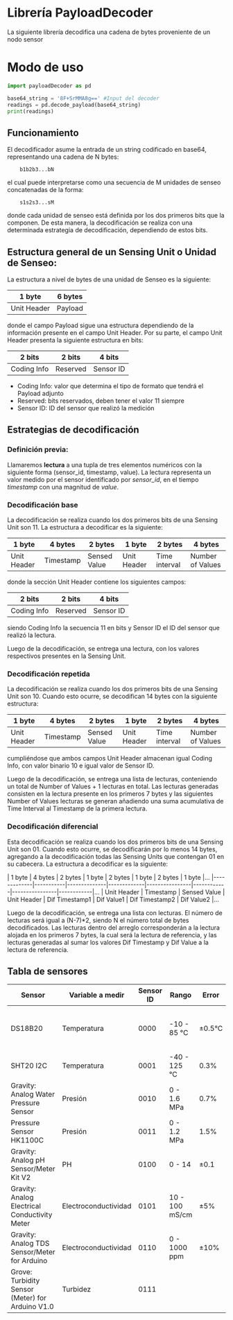 # Librería PayloadDecoder

La siguiente librería decodifica una cadena de bytes proveniente de un nodo sensor

# Modo de uso

```python
import payloadDecoder as pd

base64_string = '8F+SrMMA8g==' #Input del decoder
readings = pd.decode_payload(base64_string)
print(readings)
```

## Funcionamiento

El decodificador asume la entrada de un string codificado en base64, representando una cadena de N bytes:

		b1b2b3...bN

el cual puede interpretarse como una secuencia de M unidades de senseo concatenadas de la forma:

		s1s2s3...sM

donde cada unidad de senseo está definida por los dos primeros bits que la componen. De esta manera, la decodificación se realiza con una determinada estrategia de decodificación, dependiendo de estos bits.

## Estructura general de un Sensing Unit o Unidad de Senseo:

La estructura a nivel de bytes de una unidad de Senseo es la siguiente:

| 1 byte      | 6 bytes   |
|-------------|-----------|
| Unit Header | Payload   |

donde el campo Payload sigue una estructura dependiendo de la información presente en el campo Unit Header. Por su parte, el campo Unit Header presenta la siguiente estructura en bits:

| 2 bits      | 2 bits    | 4 bits    | 
|-------------|-----------|-----------|
| Coding Info | Reserved  | Sensor ID |

* Coding Info: valor que determina el tipo de formato que tendrá el Payload adjunto
* Reserved: bits reservados, deben tener el valor 11 siempre
* Sensor ID: ID del sensor que realizó la medición

## Estrategias de decodificación

### Definición previa:

Llamaremos **lectura** a una tupla de tres elementos numéricos con la siguiente forma (sensor_id, timestamp, value). La lectura representa un valor medido por el sensor identificado por *sensor_id*, en el tiempo *timestamp* con una magnitud de *value*.

### Decodificación base

La decodificación se realiza cuando los dos primeros bits de una Sensing Unit son 11. La estructura a decodificar es la siguiente:

| 1 byte      | 4 bytes   | 2 bytes      | 1 byte      | 2 bytes       | 4 bytes          |
|-------------|-----------|--------------|-------------|---------------|------------------|
| Unit Header | Timestamp | Sensed Value | Unit Header | Time interval | Number of Values |

donde la sección Unit Header contiene los siguientes campos:

| 2 bits      | 2 bits    | 4 bits    | 
|-------------|-----------|-----------|
| Coding Info | Reserved  | Sensor ID |

siendo Coding Info la secuencia 11 en bits y Sensor ID el ID del sensor que realizó la lectura.

Luego de la decodificación, se entrega una lectura, con los valores respectivos presentes en la Sensing Unit.

### Decodificación repetida

La decodificación se realiza cuando los dos primeros bits de una Sensing Unit son 10. Cuando esto ocurre, se decodifican 14 bytes con la siguiente estructura:

| 1 byte      | 4 bytes   | 2 bytes      | 1 byte      | 2 bytes       | 4 bytes          |
|-------------|-----------|--------------|-------------|---------------|------------------|
| Unit Header | Timestamp | Sensed Value | Unit Header | Time interval | Number of Values |

cumpliéndose que ambos campos Unit Header almacenan igual Coding Info, con valor binario 10 e igual valor de Sensor ID.

Luego de la decodificación, se entrega una lista de lecturas, conteniendo un total de Number of Values + 1 lecturas en total. Las lecturas generadas consisten en la lectura presente en los primeros 7 bytes y las siguientes Number of Values lecturas se generan añadiendo una suma acumulativa de Time Interval al Timestamp de la primera lectura.

### Decodificación diferencial

Esta decodificación se realiza cuando los dos primeros bits de una Sensing Unit son 01. Cuando esto ocurre, se decodificarán por lo menos 14 bytes, agregando a la decodificación todas las Sensing Units que contengan 01 en su cabecera. La estructura a decodificar es la siguiente:

| 1 byte      | 4 bytes   | 2 bytes      | 1 byte      | 2 bytes        | 1 byte     | 2 bytes        | 1 byte     |...
|-------------|-----------|--------------|-------------|----------------|------------|----------------|------------|...
| Unit Header | Timestamp | Sensed Value | Unit Header | Dif Timestamp1 | Dif Value1 | Dif Timestamp2 | Dif Value2 |...

Luego de la decodificación, se entrega una lista con lecturas. El número de lecturas será igual a (N-7)*2, siendo N el número total de bytes decodificados. Las lecturas dentro del arreglo corresponderán a la lectura alojada en los primeros 7 bytes, la cual será la lectura de referencia, y las lecturas generadas al sumar los valores Dif Timestamp y Dif Value a la lectura de referencia.




## Tabla de sensores

| Sensor                                           | Variable a medir     | Sensor ID | Rango          | Error  | Resolución                |
|--------------------------------------------------|----------------------|-----------|----------------|--------|---------------------------|
| DS18B20                                          | Temperatura          | 0000      |-10 - 85 °C     | ±0.5°C | 9 bit: 0.5 °C, 10 bit: 0.25°C, 12 bit: 0.0625 °C |
| SHT20 I2C                                        | Temperatura          | 0001      |-40 - 125 °C    | 0.3%   | 14 bit: 0.01 °C           |
| Gravity: Analog Water Pressure Sensor            | Presión              | 0010      | 0 - 1.6 MPa    | 0.7%   | |
| Pressure Sensor HK1100C                          | Presión              | 0011      | 0 - 1.2 MPa    | 1.5%   | |
| Gravity: Analog pH Sensor/Meter Kit V2           | PH                   | 0100      | 0 - 14         | ±0.1   | |
| Gravity: Analog Electrical Conductivity Meter    | Electroconductividad | 0101      | 10 - 100 mS/cm | ±5%    | |
| Gravity: Analog TDS Sensor/Meter for Arduino     | Electroconductividad | 0110      | 0 - 1000 ppm   | ±10%   | |
| Grove: Turbidity Sensor (Meter) for Arduino V1.0 | Turbidez             | 0111      |                |        | |
